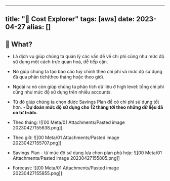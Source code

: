 
---
title: "🌱 Cost Explorer"
tags: [aws]
date: 2023-04-27
alias: []
---

## 🌿 What?
- Là dịch vụ giúp chúng ta quản lý các vấn đề về chi phí cũng như mức độ sử dụng một cách trực quan hoá, dễ tiếp cận.
- Nó giúp chúng ta tạo báo cáo tuỳ chỉnh theo chi phí và mức độ sử dụng đã qua phân tích(theo tháng hoặc theo giờ).
- Ngoài ra nó còn giúp chúng ta phân tích dữ liệu ở high level: tổng chi phí cũng như mức độ sử dụng trên nhiều accounts.
- Từ đó giúp chúng ta chọn được Savings Plan để có chi phí sử dụng tốt hơn.
**- Dự đoán mức độ sử dụng cho 12 tháng tới theo những dữ liệu đã có từ trước.**

- Theo tháng:
![[00 Meta/01 Attachments/Pasted image 20230427155638.png]]

- Theo giờ:
![[00 Meta/01 Attachments/Pasted image 20230427155707.png]]

 - Savings Plan - từ mức độ sử dụng lựa chọn plan phù hợp:
 ![[00 Meta/01 Attachments/Pasted image 20230427155805.png]]

- Forecast:
![[00 Meta/01 Attachments/Pasted image 20230427155855.png]]